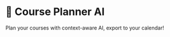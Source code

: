 # 📅 Course Planner AI

Plan your courses with context-aware AI, export to your calendar!

<!-- <img src="/landing-page.png" alt="Preview" width="700" /> -->
